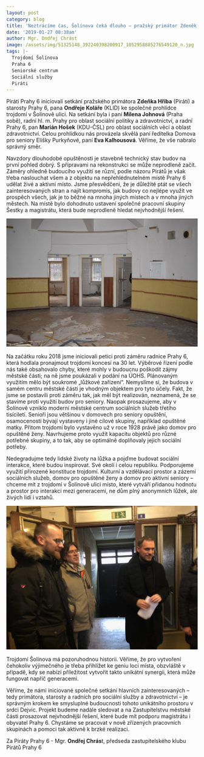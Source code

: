 ```yaml
---
layout: post
category: blog
title: 'Neztrácíme čas, Šolínova čeká dlouho – pražský primátor Zdeněk Hřib na Praze 6'
date: '2019-01-27 08:38am'
author: Mgr. Ondřej Chrást
image: /assets/img/51325148_392240398200917_1052958885276549120_n.jpg
tags: |-
  Trojdomí Šolínova
  Praha 6
  Seniorské centrum
  Sociální služby
  Piráti
---
```

Piráti Prahy 6 iniciovali setkání pražského primátora **Zdeňka Hřiba** (Piráti) a starosty Prahy 6, pana **Ondřeje Koláře** (KLID) ke společné prohlídce trojdomí v Šolínově ulici. Na setkání byla i paní **Milena Johnová** (Praha sobě), radní hl. m. Prahy pro oblast sociální politiky a zdravotnictví, a radní Prahy 6, pan **Marián Hošek** (KDU-ČSL) pro oblast sociálních věcí a oblast zdravotnictví. Celou prohlídkou nás provázela skvělá paní ředitelka Domova pro seniory Elišky Purkyňové, paní **Eva Kalhousová**. Věříme, že vše nabralo správný směr.  

Navzdory dlouhodobé opuštěnosti je stavebně technický stav budov na první pohled dobrý. S přípravami na rekonstrukci se může neprodleně začít. Záměry ohledně budoucího využití se různí, podle názoru Pirátů je však třeba naslouchat všem a z objektu na nepřehlédnutelném místě Prahy 6 udělat živé a aktivní místo. Jsme přesvědčeni, že je důležité ptát se všech zainteresovaných stran a najít kompromis, jak budovy co nejlépe využít ve prospěch všech, jak je to běžné na mnoha jiných místech a v mnoha jiných městech. Na místě bylo dohodnuto ustavení společné pracovní skupiny Šestky a magistrátu, která bude neprodleně hledat nejvhodnější řešení.

![null](/assets/img/50448743_538159863346161_6804337647046098944_n.jpg)

Na začátku roku 2018 jsme iniciovali petici proti záměru radnice Prahy 6, která hodlala pronajmout trojdomí koncesí na 30 let. Výběrové řízení podle nás také obsahovalo chyby, které mohly v budoucnu poškodit zájmy městské části; na ně jsme poukázali v podání na ÚOHS. Plánovaným využitím mělo být soukromé „lůžkové zařízení“. Nemyslíme si, že budova v samém centru městské části je vhodným objektem pro tyto účely. Fakt, že jsme se postavili proti záměru tak, jak měl být realizován, neznamená, že se stavíme proti využití budov pro seniory. Naopak prosazujeme, aby v Šolínově vzniklo moderní městské centrum sociálních služeb třetího tisíciletí. Senioři jsou většinou v domovech pro seniory opuštění, osamocenosti bývají vystaveny i jiné cílové skupiny, například opuštěné matky. Přitom trojdomí bylo vystavěno už v roce 1928 právě jako domov pro opuštěné ženy. Navrhujeme proto využít kapacitu objektů pro různé potřebné skupiny, a to tak, aby se optimálně doplňovaly jejich sociální potřeby.

Nedegradujme tedy lidské životy na lůžka a pojďme budovat sociální interakce, které budou inspirovat. Své okolí i celou republiku. Podporujeme využití přirozené konstituce trojdomí. Kulturní a vzdělávací prostor a zázemí sociálních služeb, domov pro opuštěné ženy a domov pro aktivní seniory – chceme mít z trojdomí v Šolínově ulici místo, které vytváří přidanou hodnotu a prostor pro interakci mezi generacemi, ne dům plný anonymních lůžek, ale živých lidí i vztahů.

![null](/assets/img/50276821_1044930719020262_7030500797968285696_n.jpg)

Trojdomí Šolínova má pozoruhodnou historii. Věříme, že pro vytvoření čehokoliv výjimečného je třeba přihlížet ke geniu loci místa, obzvláště v případě, kdy se nabízí příležitost vytvořit takto unikátní synergii, která může fungovat napříč generacemi.

Věříme, že námi iniciované společné setkání hlavních zainteresovaných – tedy primátora, starosty a radních pro sociální služby a zdravotnictví – je správným krokem ke smysluplné budoucnosti tohoto unikátního prostoru v srdci Dejvic. Projekt budeme nadále sledovat a na Zastupitelstvu městské části prosazovat nejvhodnější řešení, které bude mít podporu magistrátu i obyvatel Prahy 6. Chystáme se pracovat v nově zřízených pracovních skupinách a pomoci tak aktivně k brzké realizaci.

Za Piráty Prahy 6 - Mgr. **Ondřej Chrás**t,
předseda zastupitelského klubu Pirátů Prahy 6
